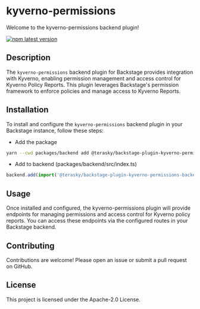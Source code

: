 # kyverno-permissions
Welcome to the kyverno-permissions backend plugin!

[![npm latest version](https://img.shields.io/npm/v/@terasky/backstage-plugin-kyverno-permissions-backend/latest.svg)](https://www.npmjs.com/package/@terasky/backstage-plugin-kyverno-permissions-backend)

## Description

The `kyverno-permissions` backend plugin for Backstage provides integration with Kyverno, enabling permission management and access control for Kyverno Policy Reports. This plugin leverages Backstage's permission framework to enforce policies and manage access to Kyverno Reports.

## Installation

To install and configure the `kyverno-permissions` backend plugin in your Backstage instance, follow these steps:

  * Add the package
  ```bash
  yarn --cwd packages/backend add @terasky/backstage-plugin-kyverno-permissions-backend
  ```
  * Add to backend (packages/backend/src/index.ts)
  ```javascript
  backend.add(import('@terasky/backstage-plugin-kyverno-permissions-backend'));
  ```

## Usage
Once installed and configured, the kyverno-permissions plugin will provide endpoints for managing permissions and access control for Kyverno policy reports. You can access these endpoints via the configured routes in your Backstage backend.

## Contributing
Contributions are welcome! Please open an issue or submit a pull request on GitHub.

## License
This project is licensed under the Apache-2.0 License.
